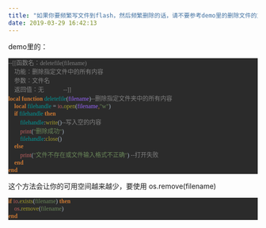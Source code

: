 ```yaml
---
title: "如果你要频繁写文件到flash，然后频繁删除的话，请不要参考demo里的删除文件的方法"
date: 2019-03-29 16:42:13
---
```


<p>demo里的：</p><pre style="background-color:#2b2b2b;color:#a9b7c6;font-family:'Menlo';font-size:9.0pt;"><span style="color:#808080;">--[[函数名：deletefile(filename)<br></span><span style="color:#808080;">    功能：删除指定文件中的所有内容<br></span><span style="color:#808080;">    参数：文件名<br></span><span style="color:#808080;">    返回值：无             --]]<br></span><span style="color:#cc7832;font-weight:bold;">local function </span><span style="color:#009999;">deletefile</span>(<span style="color:#9966ff;">filename</span>)<span style="color:#808080;">--删除指定文件夹中的所有内容<br></span><span style="color:#808080;">    </span><span style="color:#cc7832;font-weight:bold;">local </span><span style="color:#009999;">filehandle </span>= <span style="color:#bf6060;">io</span>.<span style="color:#a39d2b;">open</span>(<span style="color:#9966ff;">filename</span><span style="color:#cc7832;">,</span><span style="color:#6a8759;">"w"</span>)<br>    <span style="color:#cc7832;font-weight:bold;">if </span><span style="color:#009999;">filehandle </span><span style="color:#cc7832;font-weight:bold;">then<br></span><span style="color:#cc7832;font-weight:bold;">        </span><span style="color:#009999;">filehandle</span>:<span style="color:#a39d2b;">write</span>()<span style="color:#808080;">--写入空的内容<br></span><span style="color:#808080;">        </span><span style="color:#bf6060;">print</span>(<span style="color:#6a8759;">"删除成功"</span>)<br>        <span style="color:#009999;">filehandle</span>:<span style="color:#a39d2b;">close</span>()<br>    <span style="color:#cc7832;font-weight:bold;">else<br></span><span style="color:#cc7832;font-weight:bold;">        </span><span style="color:#bf6060;">print</span>(<span style="color:#6a8759;">"文件不存在或文件输入格式不正确"</span>) <span style="color:#808080;">--打开失败  <br></span><span style="color:#808080;">    </span><span style="color:#cc7832;font-weight:bold;">end<br></span><span style="color:#cc7832;font-weight:bold;">end</span></pre><p>这个方法会让你的可用空间越来越少，要使用 os.remove(filename)</p><pre style="background-color: rgb(43, 43, 43); font-family: Menlo; font-size: 9pt;"><span style="color: rgb(169, 183, 198);"><span style="color:#cc7832;font-weight:bold;">if </span><span style="color:#bf6060;">io</span>.<span style="color:#a39d2b;">exists</span>(</span><font color="#6a8759">filename</font><font color="#a9b7c6">) </font><span style="color: rgb(204, 120, 50); font-weight: bold;">then<br></span><span style="color: rgb(204, 120, 50); font-weight: bold;">    </span><span style="color: rgb(191, 96, 96);">os</span><font color="#a9b7c6">.</font><span style="color: rgb(163, 157, 43);">remove</span><font color="#a9b7c6">(</font><font color="#6a8759">filename</font><font color="#a9b7c6">)<br></font><span style="color: rgb(204, 120, 50); font-weight: bold;">end</span></pre><p><br></p>
